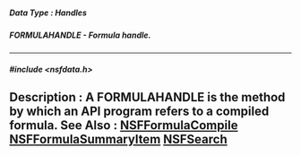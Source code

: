 ##### Data Type : Handles
##### FORMULAHANDLE - Formula handle.
---
##### #include <nsfdata.h>
**Description :**
A FORMULAHANDLE is the method by which an API program refers to a compiled 
formula. 
**See Also :**
[NSFFormulaCompile](D:/md_files/NSFFormulaCompile.md)
[NSFFormulaSummaryItem](D:/md_files/NSFFormulaSummaryItem.md)
[NSFSearch](D:/md_files/NSFSearch.md)
---

